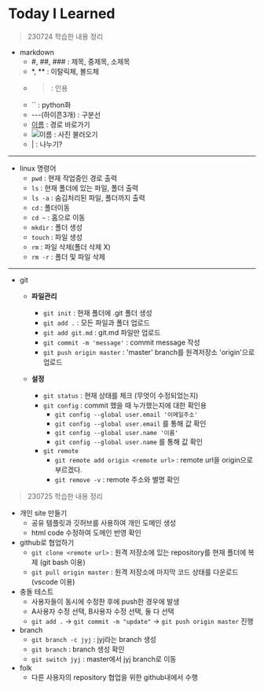 # Today I Learned

> 230724 학습한 내용 정리
- markdown
    - #, ##, ### : 제목, 중제목, 소제목
    - *, ** : 이탈릭체, 볼드체
    - > : 인용
    - `` : python화
    - ---(하이픈3개) : 구분선
    - [이름](경로) : 경로 바로가기
    - ![이름](경로) : 사진 불러오기
    - | : 나누기?
---
- linux 명령어
    - `pwd` : 현재 작업중인 경로 출력
    - `ls` : 현재 폴더에 있는 파일, 폴더 출력
    - `ls -a` : 숨김처리된 파일, 폴더까지 출력
    - `cd` : 폴더이동
    - `cd ~` : 홈으로 이동
    - `mkdir` : 폴더 생성
    - `touch` : 파일 생성
    - `rm` : 파일 삭제(폴더 삭제 X)
    - `rm -r` : 폴더 및 파일 삭제
---
- git
    - **파일관리**
        - `git init` : 현재 폴더에 .git 폴더 생성
        - `git add .` : 모든 파일과 폴더 업로드
        - `git add git.md` : git.md 파일만 업로드
        - `git commit -m 'message'` : commit message 작성
        - `git push origin master` : 'master' branch를 원격저장소 'origin'으로 업로드
        
    - **설정**
        - `git status` : 현재 상태를 체크 (무엇이 수정되었는지)
        - `git config` : commit 했을 때 누가했는지에 대한 확인용
            - `git config --global user.email '이메일주소'`
            - `git config --global user.email` 를 통해 값 확인
            - `git config --global user.name '이름'`
            - `git config --global user.name` 를 통해 값 확인
        - `git remote`
            - `git remote add origin <remote url>` : remote url을 origin으로 부르겠다.
            - `git remove -v` : remote 주소와 별명 확인

> 230725 학습한 내용 정리
- 개인 site 만들기
    - 공유 템플릿과 깃허브를 사용하여 개인 도메인 생성
    - html code 수정하여 도메인 반영 확인
- github로 협업하기
    - `git clone <remote url>` : 원격 저장소에 있는 repository를 현재 폴더에 복제 (git bash 이용)
    - `git pull origin master` : 원격 저장소에 마지막 코드 상태를 다운로드 (vscode 이용)
- 충돌 테스트
    - 사용자들이 동시에 수정한 후에 push한 경우에 발생
    - A사용자 수정 선택, B사용자 수정 선택, 둘 다 선택
    - `git add .` -> `git commit -m "update"` -> `git push origin master` 진행
- branch
    - `git branch -c jyj` : jyj라는 branch 생성
    - `git branch` : branch 생성 확인
    - `git switch jyj` : master에서 jyj branch로 이동
- folk
    - 다른 사용자의 repository 협업을 위한 github내에서 수행